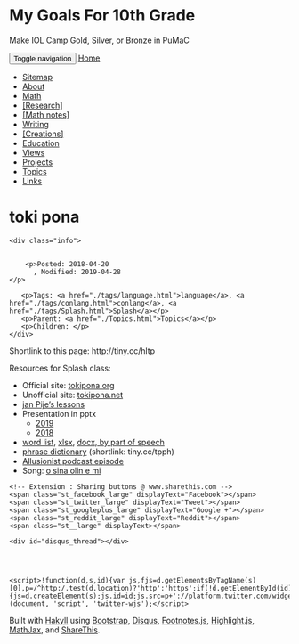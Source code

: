 # My Goals For 10th Grade
Make IOL Camp
Gold, Silver, or Bronze in PuMaC


<!DOCTYPE html>
<html>

<head>
  <meta charset="utf-8">
  <meta http-equiv="X-UA-Compatible" content="IE=edge">
  <meta name="viewport" content="width=device-width, initial-scale=1">
  <!-- The above 3 meta tags *must* come first in the head; any other head content must come *after* these tags -->

  <meta name="description" content="Holden Lee's Blog">
  <meta name="author" content="Holden Lee">
    
  <title>toki pona</title>

  <!-- Bootstrap core CSS -->
  <link href="./bootstrap/css/bootstrap.min.css" rel="stylesheet">

  <!-- IE10 viewport hack for Surface/desktop Windows 8 bug -->
  <!-- <link href="../../assets/css/ie10-viewport-bug-workaround.css" rel="stylesheet"> -->

  <!-- Custom styles for this template -->
  <link href="./css/blog.css" rel="stylesheet">
  <link href="./css/default.css" rel="stylesheet">

  <!-- Extension : Footnotes -->
  <link href="./footnotes/css/footnotes.css" rel="stylesheet">

  <!-- Sidebar 
  <link rel="stylesheet" href="https://www.w3schools.com/w3css/4/w3.css">
  -->

  <!-- Extension : InlineDisqussions @ https://github.com/tsi/inlineDisqussions -->
  

  
  <!-- Extension : Share buttons @ http://www.sharethis.com/get-sharing-tools/# -->
  <script type="text/javascript" src="http://w.sharethis.com/button/buttons.js">  </script>
  <script type="text/javascript">stLight.options({publisher: "307929ab-483f-4a25-8ef0-76ff5bd12e05", doNotHash: false, doNotCopy: false, hashAddressBar: false});</script>
  

</head>

<body>

<!-- Navigation bar. navbar-inverse is black, navbar-default is white.-->
<!-- To make a button active (pressed), use <li class="active"> -->
<div id="header">
  <nav class="navbar navbar-inverse navbar-static-top"> <!--navbar-fixed-top-->
    <div class="container">
      <div class="navbar-header">
        <button type="button" class="navbar-toggle collapsed" data-toggle="collapse" data-target="#navbar" aria-expanded="false" aria-controls="navbar">
          <span class="sr-only">Toggle navigation</span>
          <span class="icon-bar"></span>
          <span class="icon-bar"></span>
          <span class="icon-bar"></span>
        </button>
        <a class="navbar-brand" href="./">Home</a>
      </div>
      <div id="navbar" class="collapse navbar-collapse">
        <ul class="nav navbar-nav">
          <li><a href="./sitemap.html">Sitemap</a></li>
	  <li><a href="./About.html">About</a></li>
          <li><a href="./Math.html">Math</a></li>
	  <li><a href="./Research.html">[Research]</a></li>
	  <li><a href="./Math notes.html">[Math notes]</a></li>
	  <li><a href="./Writing.html">Writing</a></li>
	  <li><a href="./Creations.html">[Creations]</a></li>
	  <li><a href="./Education.html">Education</a></li>
	  <li><a href="./Views.html">Views</a></li>
	  <li><a href="./Projects.html">Projects</a></li>
	  <li><a href="./Topics.html">Topics</a></li>
	  <li><a href="./Links.html">Links</a></li>
<!-- TODO: make this part a for loop over main pages -->
        </ul>
      </div><!--/.nav-collapse -->
    </div>
  </nav>
</div>

<!--
<div class="w3-sidebar w3-light-grey w3-bar-block" style="width:25%">
  <h3 class="w3-bar-item">Menu</h3>
  <a href="#" class="w3-bar-item w3-button">Link 1</a>
  <a href="#" class="w3-bar-item w3-button">Link 2</a>
  <a href="#" class="w3-bar-item w3-button">Link 3</a>
</div>
-->


<!-- Content -->


<div class="container">

  <div id="content">
    <div class="page header">
      <h1> toki pona </h1>
    </div>
    
    
    <div class="info">
      
       
        <p>Posted: 2018-04-20 
          , Modified: 2019-04-28 
	</p>
      
       <p>Tags: <a href="./tags/language.html">language</a>, <a href="./tags/conlang.html">conlang</a>, <a href="./tags/Splash.html">Splash</a></p> 
       <p>Parent: <a href="./Topics.html">Topics</a></p> 
	   <p>Children: </p> 
    </div>
    
    
  </div>
  <!--/div-->

  <div class="toc"></div>

  <div class="blog-main">
    <p>Shortlink to this page: http://tiny.cc/hltp</p>
<p>Resources for Splash class:</p>
<ul>
<li>Official site: <a href="http://tokipona.org">tokipona.org</a></li>
<li>Unofficial site: <a href="http://tokipona.net/tp/default.aspx">tokipona.net</a></li>
<li><a href="http://tokipona.net/tp/janpije/okamasona.php">jan Pije’s lessons</a></li>
<li>Presentation in pptx
<ul>
<li><a href="https://www.dropbox.com/s/715udji2y57euh5/tokipona2019.pptx?dl=0">2019</a></li>
<li><a href="https://www.dropbox.com/s/nic1hqcmzbi60uy/tokipona.pptx?dl=0">2018</a></li>
</ul></li>
<li><a href="http://tokipona.net/tp/ClassicWordList.aspx">word list</a>, <a href="https://www.dropbox.com/s/lq0rbdjlb1ck0sn/tokipona.xlsx?dl=0">xlsx</a>, <a href="https://www.dropbox.com/s/hx2af9v3h42axed/cheat-sheet.docx?dl=0">docx, by part of speech</a></li>
<li><a href="https://docs.google.com/spreadsheets/d/12gDr-zsUuwwCWPme9DlAE0JWuFDAFrqh3_IA257ff1U/edit#gid=0">phrase dictionary</a> (shortlink: tiny.cc/tpph)</li>
<li><a href="https://www.theallusionist.org/allusionist/tokipona">Allusionist podcast episode</a></li>
<li>Song: <a href="https://www.youtube.com/watch?v=jkfOZeRVunc&amp;list=PLDBIgUpilznjCxfFul7mohoJw0Gr21-Qs&amp;index=4">o sina olin e mi</a></li>
</ul>

  </div>
  
    

    <!-- Extension : Sharing buttons @ www.sharethis.com -->
    <span class="st_facebook_large" displayText="Facebook"></span>
    <span class="st_twitter_large" displayText="Tweet"></span>
    <span class="st_googleplus_large" displayText="Google +"></span>
    <span class="st_reddit_large" displayText="Reddit"></span>
    <span class="st__large" displayText></span>

    <div id="disqus_thread"></div>
    


  
    <script>!function(d,s,id){var js,fjs=d.getElementsByTagName(s)[0],p=/^http:/.test(d.location)?'http':'https';if(!d.getElementById(id)){js=d.createElement(s);js.id=id;js.src=p+'://platform.twitter.com/widgets.js';fjs.parentNode.insertBefore(js,fjs);}}(document, 'script', 'twitter-wjs');</script>
  </div>
  
  
</div>



<!-- Footer -->
<div id="footer">
  <div class="container">
    Built with
    <a href="http://jaspervdj.be/hakyll">Hakyll</a> 
    using 
    <a href="http://www.getbootstrap.com">Bootstrap</a>, 
    <a href="http://www.disqus.com">Disqus</a>,
    <a href="http://ignorethecode.net/blog/2010/04/20/footnotes/">Footnotes.js</a>,
    <a href="http://highlightjs.org/">Highlight.js</a>, 
    <a href="http://www.mathjax.org">MathJax</a>, 
    and <a href="http://www.sharethis.com">ShareThis</a>.
  </div>
</div>
</body>

</html>

<!-- SCRIPTS -->
<!-- jQuery-->
<script src="https://ajax.googleapis.com/ajax/libs/jquery/1.11.0/jquery.min.js"></script>
<script src="http://code.jquery.com/jquery-1.10.1.min.js"></script>

<script src="./bootstrap/js/bootstrap.min.js"></script>

<!-- Extension : Highlight.js @ https://highlightjs.org/ -->
<!-- Syntax highlighting tomorrow-night-bright, agate-->
<link rel="stylesheet" href="./highlight/css/tomorrow-night-bright.css">
<script src="./highlight/js/highlight.pack.js"></script>
<script>hljs.initHighlightingOnLoad();</script>

<!-- Extension : MathJax @ https://docs.mathjax.org/en/v2.5-latest/tex.html -->
<!-- MathJax/config/local/local.js contains macros. Need to provide entire URL-->
<script type="text/javascript" src="http://cdn.mathjax.org/mathjax/latest/MathJax.js?config=TeX-AMS-MML_HTMLorMML,http://holdenlee.github.io/MathJax/config/local/local"></script>

<!-- Extension : Footnotes @ http://ignorethecode.net/blog/2010/04/20/footnotes/ -->
<script src="./footnotes/js/footnotes.js"></script>

<!-- Extension : Disqus @ http://disqus.com -->
<!-- Extension : InlineDisqussions @ https://github.com/tsi/inlineDisqussions -->

<script src="./disqus/js/disqus.js"></script>



<!-- Extension : Google Analytics -->
<script>
  (function(i,s,o,g,r,a,m){i['GoogleAnalyticsObject']=r;i[r]=i[r]||function(){
  (i[r].q=i[r].q||[]).push(arguments)},i[r].l=1*new Date();a=s.createElement(o),
  m=s.getElementsByTagName(o)[0];a.async=1;a.src=g;m.parentNode.insertBefore(a,m)
  })(window,document,'script','//www.google-analytics.com/analytics.js','ga');
  ga('create', 'UA-73261814-1', 'auto');
  ga('send', 'pageview');
</script>
